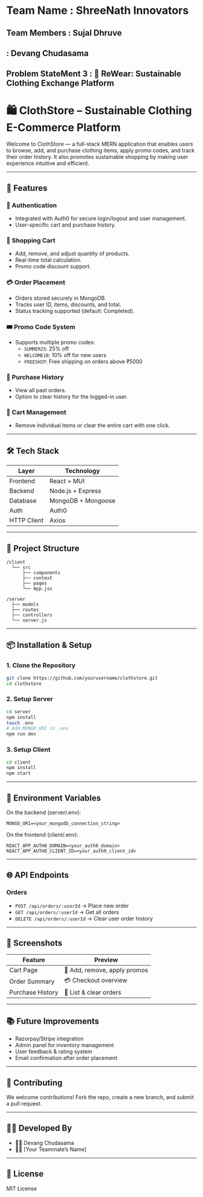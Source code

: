 # Team Name : ShreeNath Innovators

## Team Members : Sujal Dhruve
##              : Devang Chudasama

## Problem StateMent 3 : 👕 ReWear: Sustainable Clothing Exchange Platform


# 🛍️ ClothStore – Sustainable Clothing E-Commerce Platform

Welcome to ClothStore — a full-stack MERN application that enables users to browse, add, and purchase clothing items, apply promo codes, and track their order history. It also promotes sustainable shopping by making user experience intuitive and efficient.

---

## 🚀 Features

### 👤 Authentication
- Integrated with Auth0 for secure login/logout and user management.
- User-specific cart and purchase history.

### 🛒 Shopping Cart
- Add, remove, and adjust quantity of products.
- Real-time total calculation.
- Promo code discount support.

### 💳 Order Placement
- Orders stored securely in MongoDB.
- Tracks user ID, items, discounts, and total.
- Status tracking supported (default: Completed).

### 🎟️ Promo Code System
- Supports multiple promo codes:
  - `SUMMER25`: 25% off
  - `WELCOME10`: 10% off for new users
  - `FREESHIP`: Free shipping on orders above ₹5000

### 📜 Purchase History
- View all past orders.
- Option to clear history for the logged-in user.

### 🧹 Cart Management
- Remove individual items or clear the entire cart with one click.

---

## 🛠️ Tech Stack

| Layer        | Technology         |
| ------------ | ------------------ |
| Frontend     | React + MUI        |
| Backend      | Node.js + Express  |
| Database     | MongoDB + Mongoose |
| Auth         | Auth0              |
| HTTP Client  | Axios              |

---

## 📁 Project Structure

```
/client
  └── src
      ├── components
      ├── context
      ├── pages
      └── App.jsx

/server
  ├── models
  ├── routes
  ├── controllers
  └── server.js
```

---

## 📦 Installation & Setup

### 1. Clone the Repository
```bash
git clone https://github.com/yourusername/clothstore.git
cd clothstore
```

### 2. Setup Server
```bash
cd server
npm install
touch .env
# Add MONGO_URI in .env
npm run dev
```

### 3. Setup Client
```bash
cd client
npm install
npm start
```

---

## 🔐 Environment Variables

On the backend (server/.env):
```
MONGO_URI=<your_mongodb_connection_string>
```

On the frontend (client/.env):
```
REACT_APP_AUTH0_DOMAIN=<your_auth0_domain>
REACT_APP_AUTH0_CLIENT_ID=<your_auth0_client_id>
```

---

## 🌐 API Endpoints

### Orders
- `POST /api/orders/:userId` → Place new order
- `GET /api/orders/:userId` → Get all orders
- `DELETE /api/orders/:userId` → Clear user order history

---

## 📸 Screenshots

| Feature               | Preview                |
|----------------------|------------------------|
| Cart Page            | 🛒 Add, remove, apply promos |
| Order Summary        | 💳 Checkout overview   |
| Purchase History     | 📜 List & clear orders |

---

## 📚 Future Improvements

- Razorpay/Stripe integration
- Admin panel for inventory management
- User feedback & rating system
- Email confirmation after order placement

---

## 🤝 Contributing

We welcome contributions! Fork the repo, create a new branch, and submit a pull request.

---

## 🧑‍💻 Developed By

- 👨‍💻 Devang Chudasama
- 👨‍💻 [Your Teammate’s Name]

---

## 📄 License

MIT License
